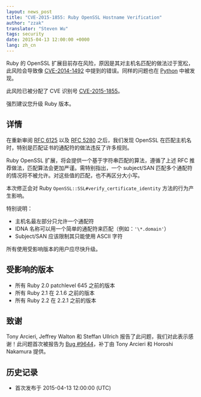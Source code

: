 ```yaml
---
layout: news_post
title: "CVE-2015-1855: Ruby OpenSSL Hostname Verification"
author: "zzak"
translator: "Steven Wu"
tags: security
date: 2015-04-13 12:00:00 +0000
lang: zh_cn
---
```


Ruby 的 OpenSSL 扩展目前存在风险，原因是其对主机名匹配的做法过于宽松，此风险会导致像 [CVE-2014-1492][CVE-2014-1492] 中提到的错误。同样的问题也在 [Python][python-hostname-bug] 中被发现。

此风险已被分配了 CVE 识别号 [CVE-2015-1855][CVE-2015-1855]。

强烈建议您升级 Ruby 版本。

## 详情

在重新审阅 [RFC 6125][RFC-6125] 以及 [RFC 5280][RFC-5280] 之后，我们发现 OpenSSL 在匹配主机名时，特别是匹配证书的通配符的做法违反了许多规则。

Ruby OpenSSL 扩展，将会提供一个基于字符串匹配的算法，遵循了上述 RFC 推荐做法，匹配算法会更加严谨。需特别指出，一个 subject/SAN 匹配多个通配符的情况将不被允许。对这些值的匹配，也不再区分大小写。

本次修正会对 Ruby `OpenSSL::SSL#verify_certificate_identity` 方法的行为产生影响。

特别说明：

* 主机名最左部分只允许一个通配符
* IDNA 名称可以用一个简单的通配符来匹配（例如：`'\*.domain'`）
* Subject/SAN 应该限制其只能使用 ASCII 字符

所有使用受影响版本的用户应尽快升级。

## 受影响的版本

* 所有 Ruby 2.0 patchlevel 645 之前的版本
* 所有 Ruby 2.1 在 2.1.6 之前的版本
* 所有 Ruby 2.2 在 2.2.1 之前的版本

## 致谢

Tony Arcieri, Jeffrey Walton 和 Steffan Ullrich 报告了此问题，我们对此表示感谢！此问题首次被报告为 [Bug #9644][Bug-9644]，补丁由 Tony Arcieri 和 Horoshi Nakamura 提供。

## 历史记录

*  首次发布于 2015-04-13 12:00:00 (UTC)

[CVE-2014-1492]: https://bugzilla.mozilla.org/show_bug.cgi?id=903885
[python-hostname-bug]: https://bugs.python.org/issue17997
[CVE-2015-1855]: http://cve.mitre.org/cgi-bin/cvename.cgi?name=CVE-2015-1855
[RFC-6125]: https://tools.ietf.org/html/rfc6125
[RFC-5280]: https://tools.ietf.org/html/rfc5280
[Bug-9644]: https://bugs.ruby-lang.org/issues/9644
